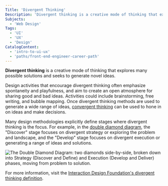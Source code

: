 ```yaml
---
Title: 'Divergent Thinking'
Description: 'Divergent thinking is a creative mode of thinking that explores many possible solutions and seeks to generate novel ideas.'
Subjects:
  - 'Web Design'
Tags:
  - 'UI'
  - 'UX'
  - 'Design'
CatalogContent:
  - 'intro-to-ui-ux'
  - 'paths/front-end-engineer-career-path'
---
```


**Divergent thinking** is a creative mode of thinking that explores many possible solutions and seeks to generate novel ideas.

Design activities that encourage divergent thinking often emphasize spontaneity and playfulness, and aim to create an open atmosphere for sharing good and bad ideas. Activities could include brainstorming, free writing, and bubble mapping. Once divergent thinking methods are used to generate a wide range of ideas, [convergent thinking](https://www.codecademy.com/resources/docs/uiux/convergent-thinking) can be used to hone in on ideas and make decisions.

Many design methodologies explicitly define stages where divergent thinking is the focus. For example, in the [double diamond diagram](https://www.codecademy.com/resources/docs/uiux/double-diamond-diagram), the "Discover" stage focuses on divergent strategy or exploring the problem and landscape, and the "Develop" stage focuses on divergent execution or generating a range of ideas and solutions.

![The Double Diamond Diagram: two diamonds side-by-side, broken down into Strategy (Discover and Define) and Execution (Develop and Deliver) phases, moving from problem to solution.](https://static-assets.codecademy.com/Courses/intro-to-ui-and-ux/key-methodologies/double-diamond.png)

For more information, visit the [Interaction Design Foundation's divergent thinking definition](https://www.interaction-design.org/literature/topics/divergent-thinking).
